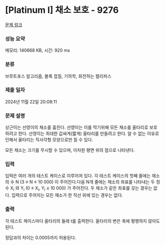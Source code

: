 # [Platinum I] 채소 보호 - 9276 

[문제 링크](https://www.acmicpc.net/problem/9276) 

### 성능 요약

메모리: 140668 KB, 시간: 920 ms

### 분류

브루트포스 알고리즘, 볼록 껍질, 기하학, 회전하는 캘리퍼스

### 제출 일자

2024년 11월 22일 20:08:11

### 문제 설명

<p>상근이는 선영이의 채소를 훔친다. 선영이는 이를 막기위해 모든 채소를 울타리로 보호하려고 한다. 선영이는 최대한 값싸게(짧게) 울타리를 만들려고 한다. 알 수 없는 이유로 인해서 울타리는 직사각형 모양으로만 칠 수 있다.</p>

<p>모든 채소는 크기를 무시할 수 있으며, 이차원 평면 위의 점으로 나타낸다.</p>

### 입력 

 <p>입력은 여러 개의 테스트 케이스로 이루어져 있다. 각 테스트 케이스의 첫째 줄에는 채소의 수 N (3 ≤ N ≤ 10 000) 이 주어진다.다음 N개 줄에는 채소의 좌표를 나타내는 두 정수 X<sub>i</sub> 와 Y<sub>i</sub> (0 ≤ X<sub>i</sub>, Y<sub>i</sub> ≤ 10 000) 가 주어진다. 두 채소가 같은 좌표를 갖는 경우는 없다. 입력으로 주어지는 모든 채소가 한 직선 위에 있는 경우는 없다.</p>

### 출력 

 <p>각 테스트 케이스마다 울타리의 둘레 t를 출력한다. 울타리의 변은 축에 평행하지 않아도 된다.</p>

<p>정답과의 차이는 0.0005까지 허용된다.</p>

